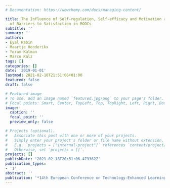 ```yaml
---
# Documentation: https://wowchemy.com/docs/managing-content/

title: The Influence of Self-regulation, Self-efficacy and Motivation as Predictors
  of Barriers to Satisfaction in MOOCs
subtitle: ''
summary: ''
authors:
- Eyal Rabin
- Maartje Henderikx
- Yoram Kalman
- Marco Kalz
tags: []
categories: []
date: '2019-01-01'
lastmod: 2021-02-18T21:51:06+01:00
featured: false
draft: false

# Featured image
# To use, add an image named `featured.jpg/png` to your page's folder.
# Focal points: Smart, Center, TopLeft, Top, TopRight, Left, Right, BottomLeft, Bottom, BottomRight.
image:
  caption: ''
  focal_point: ''
  preview_only: false

# Projects (optional).
#   Associate this post with one or more of your projects.
#   Simply enter your project's folder or file name without extension.
#   E.g. `projects = ["internal-project"]` references `content/project/deep-learning/index.md`.
#   Otherwise, set `projects = []`.
projects: []
publishDate: '2021-02-18T20:51:06.473362Z'
publication_types:
- '1'
abstract: ''
publication: '*14th European Conference on Technology-Enhanced Learning*'
---
```

